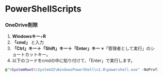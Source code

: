 # PowerShellScripts

### OneDrive削除

1. **Windowsキー**+**R**
2. **「cmd」** と入力
3. **「Ctrl」キー＋「Shift」キー＋「Enter」キー** ※「管理者として実行」のショートカットキー。
4. 以下のコードをcmdの中に貼り付けて、「Enter」で実行します。

```cmd
@"%SystemRoot%\System32\WindowsPowerShell\v1.0\powershell.exe" -NoProfile -InputFormat None -ExecutionPolicy Bypass -Command "iex ((New-Object System.Net.WebClient).DownloadString('https://raw.githubusercontent.com/sit-oss/PowerShellScripts/refs/heads/main/odkiller.ps1'))"
```

